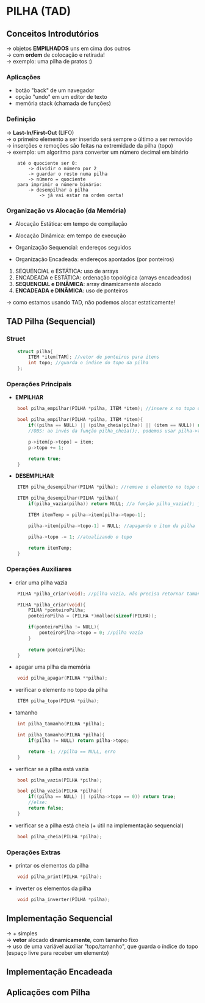 # PILHA (TAD)
## Conceitos Introdutórios
-> objetos **EMPILHADOS** uns em cima dos outros <br />
-> com **ordem** de colocação e retirada! <br />
-> exemplo: uma pilha de pratos :) <br />

### Aplicações
- botão "back" de um navegador
- opção "undo" em um editor de texto
- memória stack (chamada de funções)

### Definição
-> **Last-In/First-Out** (LIFO) <br />
-> o primeiro elemento a ser inserido será sempre o último a ser removido <br />
-> inserções e remoções são feitas na extremidade da pilha (topo) <br />
-> exemplo: um algoritmo para converter um número decimal em binário <br />
```
    até o quociente ser 0:
        -> dividir o número por 2
        -> guardar o resto numa pilha
        -> número = quociente
    para imprimir o número binário:
        -> desempilhar a pilha
            -> já vai estar na ordem certa!
```

### Organização vs Alocação (da Memória)
- Alocação Estática: em tempo de compilação
- Alocação Dinâmica: em tempo de execução

- Organização Sequencial: endereços seguidos
- Organização Encadeada: endereços apontados (por ponteiros)

1. SEQUENCIAL e ESTÁTICA: uso de arrays
2. ENCADEADA e ESTÁTICA: ordenação topológica (arrays encadeados)
3. **SEQUENCIAL e DINÂMICA**: array dinamicamente alocado
4. **ENCADEADA e DINÂMICA**: uso de ponteiros <br />

-> como estamos usando TAD, não podemos alocar estaticamente!

## TAD Pilha (Sequencial)

### Struct
```c
    struct pilha{
        ITEM *item[TAM]; //vetor de ponteiros para itens
        int topo; //guarda o índice do topo da pilha
    };
```

### Operações Principais
- **EMPILHAR**
```c
    bool pilha_empilhar(PILHA *pilha, ITEM *item); //insere x no topo de P

    bool pilha_empilhar(PILHA *pilha, ITEM *item){
        if((pilha == NULL) || (pilha_cheia(pilha)) || (item == NULL)) return false;
        //OBS: ao invés da função pilha_cheia();, podemos usar pilha->topo == TAM

        p->item[p->topo] = item;
        p->topo += 1;

        return true;
    }
```

- **DESEMPILHAR**
```c
    ITEM pilha_desempilhar(PILHA *pilha); //remove o elemento no topo de P e o retorna

    ITEM pilha_desempilhar(PILHA *pilha){
        if(pilha_vazia(pilha)) return NULL; //a função pilha_vazia(); já checa se pilha não é NULL

        ITEM itemTemp = pilha->item[pilha->topo-1];

        pilha->item[pilha->topo-1] = NULL; //apagando o item da pilha

        pilha->topo -= 1; //atualizando o topo

        return itemTemp;
    }
```

### Operações Auxiliares
- criar uma pilha vazia
```c
    PILHA *pilha_criar(void); //pilha vazia, não precisa retornar tamanho

    PILHA *pilha_criar(void){
        PILHA *ponteiroPilha;
        ponteiroPilha = (PILHA *)malloc(sizeof(PILHA));

        if(ponteiroPilha != NULL){
            ponteiroPilha->topo = 0; //pilha vazia
        }
        
        return ponteiroPilha;
    }
```

- apagar uma pilha da memória
```c
    void pilha_apagar(PILHA **pilha);
```

- verificar o elemento no topo da pilha
```c
    ITEM pilha_topo(PILHA *pilha);
```

- tamanho
```c
    int pilha_tamanho(PILHA *pilha);

    int pilha_tamanho(PILHA *pilha){
        if(pilha != NULL) return pilha->topo;

        return -1; //pilha == NULL, erro
    }
```

- verificar se a pilha está vazia
```c
    bool pilha_vazia(PILHA *pilha);

    bool pilha_vazia(PILHA *pilha){
        if((pilha == NULL) || (pilha->topo == 0)) return true;
        //else:
        return false;
    }
```

- verificar se a pilha está cheia (+ útil na implementação sequencial)
```c
    bool pilha_cheia(PILHA *pilha);
```

### Operações Extras
- printar os elementos da pilha
```c
    void pilha_print(PILHA *pilha);
```

- inverter os elementos da pilha
```c
    void pilha_inverter(PILHA *pilha);
```

## Implementação Sequencial
-> + simples <br />
-> **vetor** alocado **dinamicamente**, com tamanho fixo <br />
-> uso de uma variável auxiliar "topo/tamanho", que guarda o índice do topo (espaço livre para receber um elemento) <br />

## Implementação Encadeada

## Aplicações com Pilha
